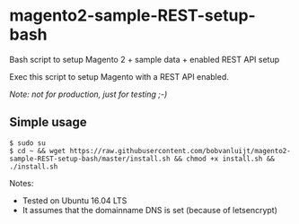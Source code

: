 # magento2-sample-REST-setup-bash

Bash script to setup Magento 2 + sample data + enabled REST API setup

Exec this script to setup Magento with a REST API enabled.

_Note: not for production, just for testing ;-)_

## Simple usage

```
$ sudo su
$ cd ~ && wget https://raw.githubusercontent.com/bobvanluijt/magento2-sample-REST-setup-bash/master/install.sh && chmod +x install.sh && ./install.sh
```

Notes:
- Tested on Ubuntu 16.04 LTS
- It assumes that the domainname DNS is set (because of letsencrypt)
